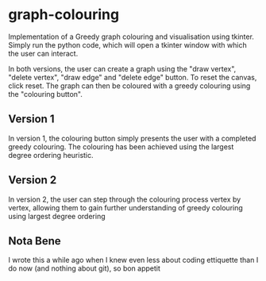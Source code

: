 # graph-colouring
Implementation of a Greedy graph colouring and visualisation using tkinter. Simply run the python code, which will open a tkinter window with which the user can interact.

In both versions, the user can create a graph using the "draw vertex", "delete vertex", "draw edge" and "delete edge" button. To reset the canvas, click reset. The graph can then be coloured with a greedy colouring using the "colouring button". 

## Version 1
In version 1, the colouring button simply presents the user with a completed greedy colouring. The colouring has been achieved using the largest degree ordering heuristic.

## Version 2
In version 2, the user can step through the colouring process vertex by vertex, allowing them to gain further understanding of greedy colouring using largest degree ordering

## Nota Bene
I wrote this a while ago when I knew even less about coding ettiquette than I do now (and nothing about git), so bon appetit
